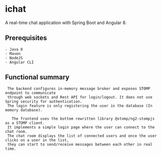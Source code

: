 # ichat
A real-time chat application with Spring Boot and Angular 8.
## Prerequisites
	- Java 8
	- Maven
	- NodeJS
	- Angular CLI

## Functional summary

     The backend configures in-memory message broker and exposes STOMP endpoint to communicate
     through web sockets and Rest API for login/logout. It does not use Spring security for authentication.
     The login feature is only registering the user in the database (In memory database).

	   The frontend uses the bottom rewritten library @stomp/ng2-stompjs as a STOMP client.
     It implements a simple login page where the user can connect to the chat room. 
     The chat room displays the list of connected users and once the user clicks on a user in the list,
     they can start to send/receive messages between each other in real time.


